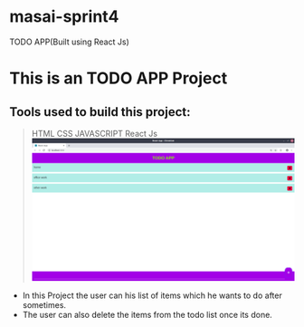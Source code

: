 # masai-sprint4
TODO APP(Built using React Js)
# This is an TODO APP Project
## Tools used to build this project:
>HTML
>CSS
>JAVASCRIPT
>React Js
![landing page1](/images/landing1.png)
* In this Project the user can his list of items which he wants to do after sometimes.
* The user can also delete the items from the todo list once its done.
